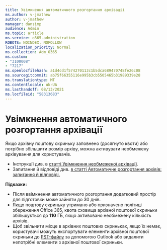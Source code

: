 ```yaml
---
title: Увімкнення автоматичного розгортання архівації
ms.author: v-jmathew
author: v-jmathew
manager: dansimp
audience: Admin
ms.topic: article
ms.service: o365-administration
ROBOTS: NOINDEX, NOFOLLOW
localization_priority: Normal
ms.collection: Adm_O365
ms.custom:
- "3100008"
- "7217"
ms.openlocfilehash: a1d4cd1f574270113c1b5dca689470748fe26c08
ms.sourcegitcommit: ab75f66355116e995b3cb5505465b31989339e28
ms.translationtype: MT
ms.contentlocale: uk-UA
ms.lasthandoff: 08/13/2021
ms.locfileid: "58313683"
---
```

# <a name="enable-auto-expanding-archiving"></a>Увімкнення автоматичного розгортання архівації

Якщо архівну поштову скриньку заповнено (досягнуто квоти) або потрібно збільшити розмір архіву, можна активувати необмежену архівування для користувачів.

- Інструкції див. в [статті Увімкнення необмеженої архівації](https://docs.microsoft.com/office365/securitycompliance/enable-unlimited-archiving).
- Запитання й відповіді див. [в статті Автоматичне розгортання архівів: запитання й відповіді.](https://blogs.technet.microsoft.com/exchange/2018/04/09/office-365-auto-expanding-archives-faq/)

**Підказки:**

- Після ввімкнення автоматичного розгортання додатковий простір для підготовки може зайняти до 30 днів.
- Якщо поштову скриньку утримано або призначено політиці збереження Office 365, квота сховища архівної поштової скриньки збільшується до **110** ГБ, якщо активовано необмежену кількість архівів.
- Щоб звільнити місце в архівних поштових скриньках, якщо їх немає, користувачі можуть експортувати елементи архівної поштової скриньки до [PST-файлу](https://support.office.com/article/Export-or-backup-email-contacts-and-calendar-to-an-Outlook-pst-file-14252b52-3075-4e9b-be4e-ff9ef1068f91) за допомогою Outlook або видалити непотрібні елементи з архівної поштової скриньки.
